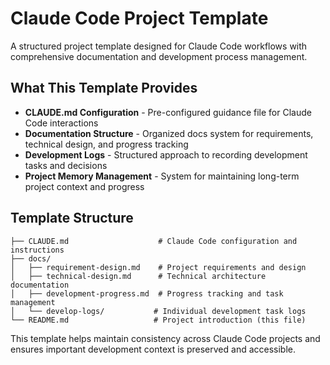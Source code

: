 # Claude Code Project Template

A structured project template designed for Claude Code workflows with comprehensive documentation and development process management.

## What This Template Provides

- **CLAUDE.md Configuration** - Pre-configured guidance file for Claude Code interactions
- **Documentation Structure** - Organized docs system for requirements, technical design, and progress tracking  
- **Development Logs** - Structured approach to recording development tasks and decisions
- **Project Memory Management** - System for maintaining long-term project context and progress

## Template Structure

```
├── CLAUDE.md                    # Claude Code configuration and instructions
├── docs/
│   ├── requirement-design.md    # Project requirements and design
│   ├── technical-design.md      # Technical architecture documentation  
│   ├── development-progress.md  # Progress tracking and task management
│   └── develop-logs/           # Individual development task logs
└── README.md                   # Project introduction (this file)
```

This template helps maintain consistency across Claude Code projects and ensures important development context is preserved and accessible.
